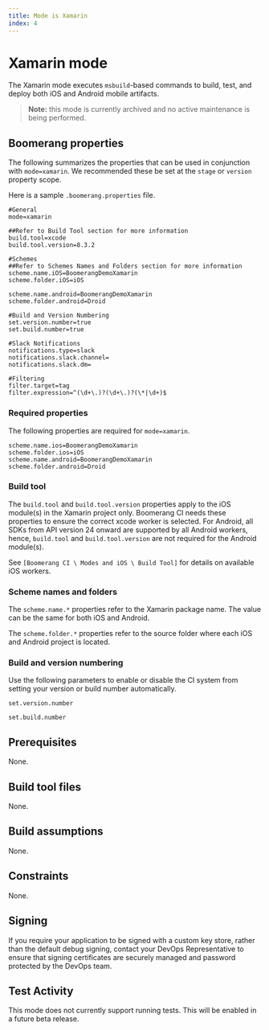 ```yaml
---
title: Mode is Xamarin
index: 4
---
```


# Xamarin mode

The Xamarin mode executes `msbuild`-based commands to build, test, and deploy both iOS and Android mobile artifacts.

>**Note:** this mode is currently archived and no active maintenance is being performed.

## Boomerang properties

The following summarizes the properties that can be used in conjunction with `mode=xamarin`. We recommended these be set at the `stage` or `version` property scope.

Here is a sample `.boomerang.properties` file.

```
#General
mode=xamarin

##Refer to Build Tool section for more information
build.tool=xcode
build.tool.version=8.3.2

#Schemes
##Refer to Schemes Names and Folders section for more information
scheme.name.iOS=BoomerangDemoXamarin
scheme.folder.iOS=iOS

scheme.name.android=BoomerangDemoXamarin
scheme.folder.android=Droid

#Build and Version Numbering
set.version.number=true
set.build.number=true

#Slack Notifications
notifications.type=slack
notifications.slack.channel=
notifications.slack.dm=

#Filtering
filter.target=tag
filter.expression=^(\d+\.)?(\d+\.)?(\*|\d+)$
```

### Required properties

The following properties are required for `mode=xamarin`.

```
scheme.name.ios=BoomerangDemoXamarin
scheme.folder.ios=iOS
scheme.name.android=BoomerangDemoXamarin
scheme.folder.android=Droid
```

### Build tool

The `build.tool` and `build.tool.version` properties apply to the iOS module(s) in the Xamarin project only. Boomerang CI needs these properties to ensure the correct xcode worker is selected.
For Android, all SDKs from API version 24 onward are supported by all Android workers, hence, `build.tool` and `build.tool.version` are not required for the Android module(s).

See `[Boomerang CI \ Modes and iOS \ Build Tool]` for details on available iOS workers.

### Scheme names and folders

The `scheme.name.*` properties refer to the Xamarin package name. The value can be the same for both iOS and Android.

The `scheme.folder.*` properties refer to the source folder where each iOS and Android project is located.

### Build and version numbering

Use the following parameters to enable or disable the CI system from setting your version or build number automatically.

`set.version.number`

`set.build.number`

## Prerequisites
None.

## Build tool files
None.

## Build assumptions
None.

## Constraints
None.

## Signing
If you require your application to be signed with a custom key store, rather than the default debug signing, contact your DevOps Representative to ensure that signing certificates are securely managed and password protected by the DevOps team.

## Test Activity
This mode does not currently support running tests. This will be enabled in a future beta release.
